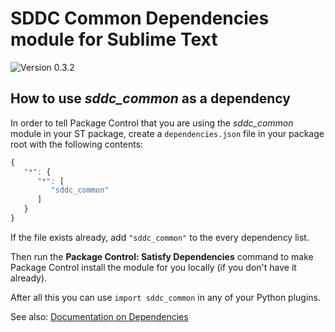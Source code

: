 # SDDC Common Dependencies module for Sublime Text

![Version 0.3.2](https://img.shields.io/badge/version-v0.3.2-blue.svg)

## How to use *sddc_common* as a dependency

In order to tell Package Control that you are using the *sddc_common* module
in your ST package, create a `dependencies.json` file in your package root
with the following contents:

```js
{
   "*": {
      "*": [
         "sddc_common"
      ]
   }
}
```

If the file exists already, add `"sddc_common"` to the every dependency list.

Then run the **Package Control: Satisfy Dependencies** command to make Package Control
install the module for you locally (if you don't have it already).

After all this you can use `import sddc_common` in any of your Python plugins.

See also:
[Documentation on Dependencies](https://packagecontrol.io/docs/dependencies)

